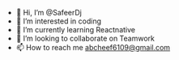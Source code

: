 - 👋 Hi, I’m @SafeerDj
- 👀 I’m interested in coding
- 🌱 I’m currently learning Reactnative
- 💞️ I’m looking to collaborate on Teamwork
- 📫 How to reach me 
abcheef6109@gmail.com

<!---
SafeerDj/SafeerDj is a ✨ special ✨ repository because its `README.md` (this file) appears on your GitHub profile.
You can click the Preview link to take a look at your changes.
--->
